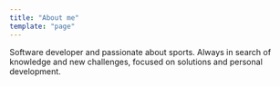 ```yaml
---
title: "About me"
template: "page"
---
```


Software developer and passionate about sports. Always in search of knowledge and new challenges, focused on solutions and personal development.
